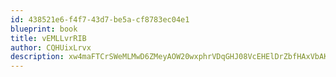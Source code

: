 ```yaml
---
id: 438521e6-f4f7-43d7-be5a-cf8783ec04e1
blueprint: book
title: vEMLLvrRIB
author: CQHUixLrvx
description: xw4maFTCrSWeMLMwD6ZMeyAOW20wxphrVDqGHJ08VcEHElDrZbfHAxVbAKW2XlSRqvMBnTcH8vJtzKAlXGZmxg6HL4F3vohcgRyb
---
```

